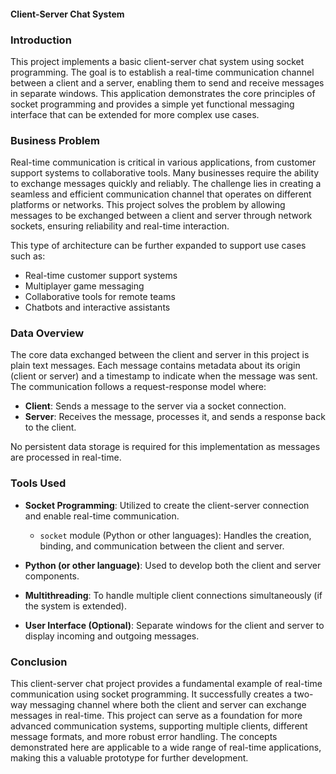 #### Client-Server Chat System


### Introduction

This project implements a basic client-server chat system using socket programming. The goal is to establish a real-time communication channel between a client and a server, enabling them to send and receive messages in separate windows. This application demonstrates the core principles of socket programming and provides a simple yet functional messaging interface that can be extended for more complex use cases.

### Business Problem

Real-time communication is critical in various applications, from customer support systems to collaborative tools. Many businesses require the ability to exchange messages quickly and reliably. The challenge lies in creating a seamless and efficient communication channel that operates on different platforms or networks. This project solves the problem by allowing messages to be exchanged between a client and server through network sockets, ensuring reliability and real-time interaction.

This type of architecture can be further expanded to support use cases such as:
- Real-time customer support systems
- Multiplayer game messaging
- Collaborative tools for remote teams
- Chatbots and interactive assistants

### Data Overview

The core data exchanged between the client and server in this project is plain text messages. Each message contains metadata about its origin (client or server) and a timestamp to indicate when the message was sent. The communication follows a request-response model where:
- **Client**: Sends a message to the server via a socket connection.
- **Server**: Receives the message, processes it, and sends a response back to the client.

No persistent data storage is required for this implementation as messages are processed in real-time.

### Tools Used

- **Socket Programming**: Utilized to create the client-server connection and enable real-time communication.
  - `socket` module (Python or other languages): Handles the creation, binding, and communication between the client and server.
  
- **Python (or other language)**: Used to develop both the client and server components.
  
- **Multithreading**: To handle multiple client connections simultaneously (if the system is extended).
  
- **User Interface (Optional)**: Separate windows for the client and server to display incoming and outgoing messages.

### Conclusion

This client-server chat project provides a fundamental example of real-time communication using socket programming. It successfully creates a two-way messaging channel where both the client and server can exchange messages in real-time. This project can serve as a foundation for more advanced communication systems, supporting multiple clients, different message formats, and more robust error handling. The concepts demonstrated here are applicable to a wide range of real-time applications, making this a valuable prototype for further development.


